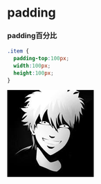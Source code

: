 # padding

### padding百分比

```css
.item {
  padding-top:100px;
  width:100px;
  height:100px;
}
```

![tou](../images/tou.jpg)